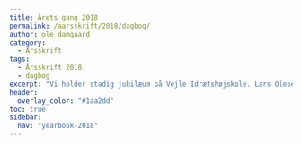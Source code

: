 ```yaml
---
title: Årets gang 2018
permalink: /aarsskrift/2018/dagbog/
author: ole_damgaard
category:
  - Årsskrift
tags:
  - Årsskrift 2018
  - dagbog
excerpt: "Vi holder stadig jubilæum på Vejle Idrætshøjskole. Lars Olesen, viceforstander, fortæller lidt om indholdet i årsskriftet."
header:
  overlay_color: "#1aa2dd"
toc: true
sidebar:
  nav: "yearbook-2018"
---
```

